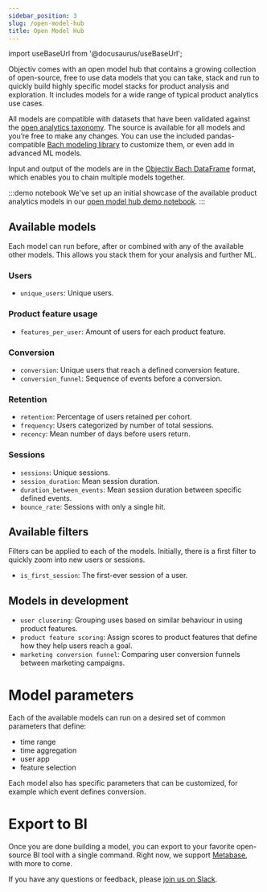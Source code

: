 ```yaml
---
sidebar_position: 3
slug: /open-model-hub
title: Open Model Hub
---
```


import useBaseUrl from '@docusaurus/useBaseUrl';

Objectiv comes with an open model hub that contains a growing collection of open-source, free to use data models that you can take, stack and run to quickly build highly specific model stacks for product analysis and exploration. It includes models for a wide range of typical product analytics use cases.

All models are compatible with datasets that have been validated against the [open analytics taxonomy](/taxonomy/introduction.md). The source is available for all models and you’re free to make any changes. You can use the included pandas-compatible [Bach modeling library](/modeling/intro.mdx) to customize them, or even add in advanced ML models.

Input and output of the models are in the [Objectiv Bach DataFrame](/modeling/dataframe/bach.DataFrame.mdx) format, which enables you to chain multiple models together.

:::demo notebook
We've set up an initial showcase of the available product analytics models in our [open model hub demo notebook](https://notebook.objectiv.io/). 
:::

## Available models
Each model can run before, after or combined with any of the available other models. This allows you stack them for your analysis and further ML. 

### Users
* `unique_users`: Unique users.

### Product feature usage
* `features_per_user`: Amount of users for each product feature.

### Conversion
* `conversion`: Unique users that reach a defined conversion feature.
* `conversion_funnel`: Sequence of events before a conversion.

### Retention
* `retention`: Percentage of users retained per cohort.
* `frequency`: Users categorized by number of total sessions.
* `recency`: Mean number of days before users return.

### Sessions
* `sessions`: Unique sessions.
* `session_duration`: Mean session duration.
* `duration_between_events`: Mean session duration between specific defined events.
* `bounce_rate`: Sessions with only a single hit.

## Available filters
Filters can be applied to each of the models. Initially, there is a first filter to quickly zoom into new users or sessions.
* `is_first_session`: The first-ever session of a user.

## Models in development
* `user clusering`: Grouping uses based on similar behaviour in using product features.
* `product feature scoring`: Assign scores to product features that define how they help users reach a goal.
* `marketing conversion funnel`: Comparing user conversion funnels between marketing campaigns. 

# Model parameters
Each of the available models can run on a desired set of common parameters that define:
* time range
* time aggregation
* user app
* feature selection

Each model also has specific parameters that can be customized, for example which event defines conversion.

# Export to BI
Once you are done building a model, you can export to your favorite open-source BI tool with a single command. Right now, we support [Metabase](https://www.metabase.com/), with more to come. 

If you have any questions or feedback, please [join us on Slack](https://join.slack.com/t/objectiv-io/shared_invite/zt-u6xma89w-DLDvOB7pQer5QUs5B_~5pg).
